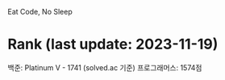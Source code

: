Eat Code, No Sleep

# Rank (last update: 2023-11-19)
백준: Platinum V - 1741 (solved.ac 기준)
프로그래머스: 1574점
